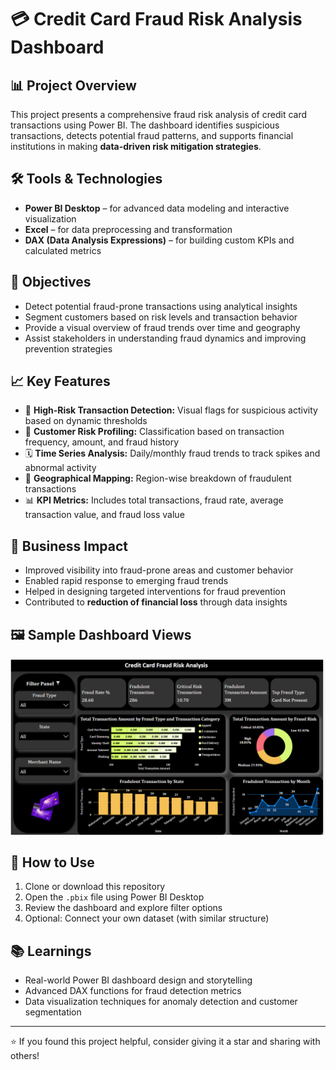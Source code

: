 # 💳 Credit Card Fraud Risk Analysis Dashboard

## 📊 Project Overview

This project presents a comprehensive fraud risk analysis of credit card transactions using Power BI. The dashboard identifies suspicious transactions, detects potential fraud patterns, and supports financial institutions in making **data-driven risk mitigation strategies**.

## 🛠 Tools & Technologies

- **Power BI Desktop** – for advanced data modeling and interactive visualization  
- **Excel** – for data preprocessing and transformation  
- **DAX (Data Analysis Expressions)** – for building custom KPIs and calculated metrics  

## 🎯 Objectives

- Detect potential fraud-prone transactions using analytical insights  
- Segment customers based on risk levels and transaction behavior  
- Provide a visual overview of fraud trends over time and geography  
- Assist stakeholders in understanding fraud dynamics and improving prevention strategies

## 📈 Key Features

- 🚩 **High-Risk Transaction Detection:** Visual flags for suspicious activity based on dynamic thresholds  
- 🧠 **Customer Risk Profiling:** Classification based on transaction frequency, amount, and fraud history  
- 🗓 **Time Series Analysis:** Daily/monthly fraud trends to track spikes and abnormal activity  
- 📍 **Geographical Mapping:** Region-wise breakdown of fraudulent transactions  
- 📊 **KPI Metrics:** Includes total transactions, fraud rate, average transaction value, and fraud loss value

## 📌 Business Impact

- Improved visibility into fraud-prone areas and customer behavior  
- Enabled rapid response to emerging fraud trends  
- Helped in designing targeted interventions for fraud prevention  
- Contributed to **reduction of financial loss** through data insights

## 🖼️ Sample Dashboard Views

![Dashboard Sample]( https://github.com/flemingbap14/Credit_Card_Fraud_Analysis/blob/main/Credit%20card%20fraud%20.png)

## 🧪 How to Use

1. Clone or download this repository  
2. Open the `.pbix` file using Power BI Desktop  
3. Review the dashboard and explore filter options  
4. Optional: Connect your own dataset (with similar structure)

## 📚 Learnings

- Real-world Power BI dashboard design and storytelling  
- Advanced DAX functions for fraud detection metrics  
- Data visualization techniques for anomaly detection and customer segmentation



---

⭐ If you found this project helpful, consider giving it a star and sharing with others!
